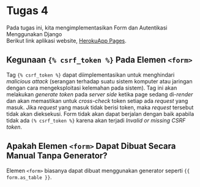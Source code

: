 # Tugas 4
Pada tugas ini, kita mengimplementasikan Form dan Autentikasi Menggunakan Django <br/>
Berikut link aplikasi website, [HerokuApp Pages](https://tugas2-pbp-safa.herokuapp.com/).

## Kegunaan `{% csrf_token %}` Pada Elemen `<form>`
Tag `{% csrf_token %}` dapat diimplementasikan untuk menghindari *malicious attack* (serangan terhadap 
suatu sistem komputer atau jaringan dengan cara mengeksploitasi kelemahan pada sistem). Tag ini akan melakukan
*generate token* pada *server side* ketika page sedang di-*render* dan akan memastikan untuk *cross-check* token
setiap ada *request* yang masuk. Jika *request* yang masuk tidak berisi token, maka *request* tersebut tidak akan dieksekusi.
Form tidak akan dapat berjalan dengan baik apabila tidak ada `(% csrf_token %}` karena akan terjadi *Invalid or missing CSRF token*.

## Apakah Elemen `<form>` Dapat Dibuat Secara Manual Tanpa Generator?
Elemen `<form>` biasanya dapat dibuat menggunakan generator seperti `{{ form.as_table }}`.

